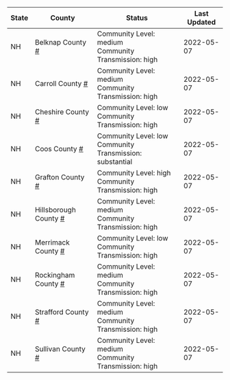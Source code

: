 State | County | Status | Last Updated
--- | --- | --- | --- 
NH | Belknap County <a href="#belknap_county">#</a> | <a name="belknap_county"></a>Community Level: medium<br/>Community Transmission: high | 2022-05-07
NH | Carroll County <a href="#carroll_county">#</a> | <a name="carroll_county"></a>Community Level: medium<br/>Community Transmission: high | 2022-05-07
NH | Cheshire County <a href="#cheshire_county">#</a> | <a name="cheshire_county"></a>Community Level: low<br/>Community Transmission: high | 2022-05-07
NH | Coos County <a href="#coos_county">#</a> | <a name="coos_county"></a>Community Level: low<br/>Community Transmission: substantial | 2022-05-07
NH | Grafton County <a href="#grafton_county">#</a> | <a name="grafton_county"></a>Community Level: high<br/>Community Transmission: high | 2022-05-07
NH | Hillsborough County <a href="#hillsborough_county">#</a> | <a name="hillsborough_county"></a>Community Level: medium<br/>Community Transmission: high | 2022-05-07
NH | Merrimack County <a href="#merrimack_county">#</a> | <a name="merrimack_county"></a>Community Level: low<br/>Community Transmission: high | 2022-05-07
NH | Rockingham County <a href="#rockingham_county">#</a> | <a name="rockingham_county"></a>Community Level: medium<br/>Community Transmission: high | 2022-05-07
NH | Strafford County <a href="#strafford_county">#</a> | <a name="strafford_county"></a>Community Level: medium<br/>Community Transmission: high | 2022-05-07
NH | Sullivan County <a href="#sullivan_county">#</a> | <a name="sullivan_county"></a>Community Level: medium<br/>Community Transmission: high | 2022-05-07
